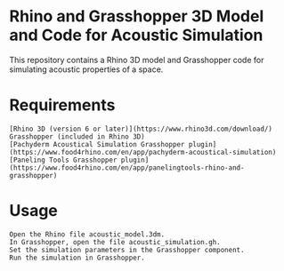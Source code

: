 # Rhino and Grasshopper 3D Model and Code for Acoustic Simulation

This repository contains a Rhino 3D model and Grasshopper code for simulating acoustic properties of a space.

# Requirements

    [Rhino 3D (version 6 or later)](https://www.rhino3d.com/download/)
    Grasshopper (included in Rhino 3D)
    [Pachyderm Acoustical Simulation Grasshopper plugin](https://www.food4rhino.com/en/app/pachyderm-acoustical-simulation)
    [Paneling Tools Grasshopper plugin](https://www.food4rhino.com/en/app/panelingtools-rhino-and-grasshopper)

# Usage

    Open the Rhino file acoustic_model.3dm.
    In Grasshopper, open the file acoustic_simulation.gh.
    Set the simulation parameters in the Grasshopper component.
    Run the simulation in Grasshopper.
